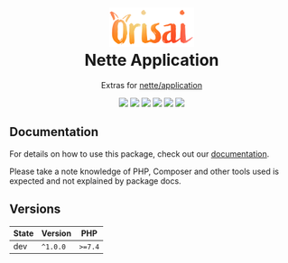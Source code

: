 <h1 align="center">
	<img src="https://github.com/orisai/.github/blob/main/images/repo_title.png" alt="Orisai"/>
	<br/>
	Nette Application
</h1>

<p align="center">
	Extras for <a href="https://github.com/nette/application/">nette/application</a>
</p>

<p align=center>
  <a href="https://github.com/orisai/nette-application/actions?query=workflow%3Aci"><img src="https://github.com/orisai/nette-application/workflows/ci/badge.svg"></a>
  <a href="https://coveralls.io/r/orisai/nette-application"><img src="https://badgen.net/coveralls/c/github/orisai/nette-application/v1.x?cache=300"></a>
  <a href="https://dashboard.stryker-mutator.io/reports/github.com/orisai/nette-application/v1.x"><img src="https://badge.stryker-mutator.io/github.com/orisai/nette-application/v1.x"></a>
  <a href="https://packagist.org/packages/orisai/nette-application"><img src="https://badgen.net/packagist/dt/orisai/nette-application?cache=3600"></a>
  <a href="https://packagist.org/packages/orisai/nette-application"><img src="https://badgen.net/packagist/v/orisai/nette-application?cache=3600"></a>
  <a href="https://choosealicense.com/licenses/mpl-2.0/"><img src="https://badgen.net/badge/license/MPL-2.0/blue?cache=3600"></a>
<p>

## Documentation

For details on how to use this package, check out our [documentation](docs/README.md).

Please take a note knowledge of PHP, Composer and other tools used is expected and not explained by package docs.

## Versions

| State  | Version      | PHP     |
|--------|--------------|---------|
| dev    | `^1.0.0`     | `>=7.4` |
